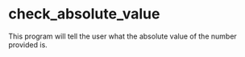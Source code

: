# check_absolute_value
This program will tell the user what the absolute value of the number provided is.
